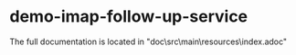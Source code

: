 # demo-imap-follow-up-service

The full documentation is located in "doc\src\main\resources\index.adoc"